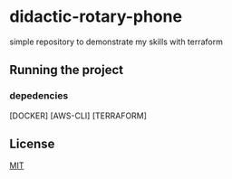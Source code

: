 # didactic-rotary-phone

simple repository to demonstrate my skills with terraform 

## Running the project

### depedencies

[DOCKER]
[AWS-CLI]
[TERRAFORM]


## License

[MIT](https://choosealicense.com/licenses/mit/)